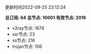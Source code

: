 更新时间2022-09-25 23:12:24

**总订阅: 64**
**总节点: 10001**
**有效节点: 2019**
- v2ray节点: 1674
- ssr节点: 23
- ss节点: 216
- trojan节点: 106
